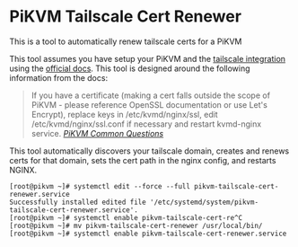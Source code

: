 # PiKVM Tailscale Cert Renewer

This is a tool to automatically renew tailscale certs for a PiKVM

This tool assumes you have setup your PiKVM and the [tailscale integration](https://docs.pikvm.org/tailscale/) using the [official docs](https://docs.pikvm.org/). This tool is designed around the following information from the docs:
>If you have a certificate (making a cert falls outside the scope of PiKVM - please reference OpenSSL documentation or use Let's Encrypt), replace keys in /etc/kvmd/nginx/ssl, edit /etc/kvmd/nginx/ssl.conf if necessary and restart kvmd-nginx service. *[PiKVM Common Questions](https://docs.pikvm.org/faq/#common-questions)*

This tool automatically discovers your tailscale domain, creates and renews certs for that domain, sets the cert path in the nginx config, and restarts NGINX.

```
[root@pikvm ~]# systemctl edit --force --full pikvm-tailscale-cert-renewer.service
Successfully installed edited file '/etc/systemd/system/pikvm-tailscale-cert-renewer.service'.
[root@pikvm ~]# systemctl enable pikvm-tailscale-cert-re^C
[root@pikvm ~]# mv pikvm-tailscale-cert-renewer /usr/local/bin/
[root@pikvm ~]# systemctl enable pikvm-tailscale-cert-renewer.service
```
